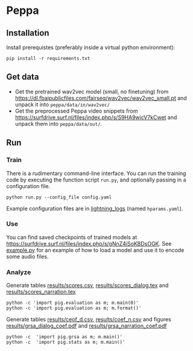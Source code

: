 # Peppa

## Installation

Install prerequistes (preferably inside a virtual python environment):
```
pip install -r requirements.txt
```


## Get data

- Get the pretrained wav2vec model (small, no finetuning) from https://dl.fbaipublicfiles.com/fairseq/wav2vec/wav2vec_small.pt and unpack it into `peppa/data/in/wav2vec/`
- Get the preprocessed Peppa video snippets from https://surfdrive.surf.nl/files/index.php/s/S9HA9wicV7kCwet and unpack them into `peppa/data/out/`.


## Run

### Train
There is a rudimentary command-line interface. You can run the training code by executing the function script `run.py`, and optionally passing 
in a configuration file.
```
python run.py --config_file config.yaml
```
Example configuration files are in [lightning_logs](lightning_logs) (named `hparams.yaml`).


### Use
You can find saved checkpoints of trained models at https://surfdrive.surf.nl/files/index.php/s/gNnZ4iSoKBDsOGK. 
See [example.py](example.py) for an example of how to load a model and use it to encode some audio files.

### Analyze

Generate tables [results/scores.csv](), [results/scores_dialog.tex]() and [results/scores_narration.tex]()
```
python -c 'import pig.evaluation as m; m.main(0)'
python -c 'import pig.evaluation as m; m.format()'
```

Generate tables [results/ceof_d.csv](), [results/coef_n.csv]() and figures [results/grsa_dialog_coef.pdf]() and [results/grsa_narration_coef.pdf]()
```
python -c  'import pig.grsa as m; m.main()'
python -c  'import pig.stats as m; m.main()'
```



